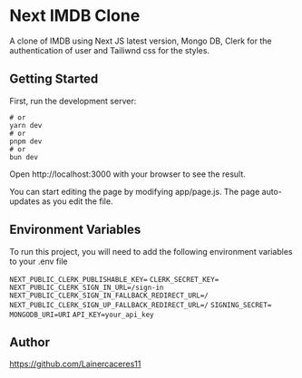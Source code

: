# Next IMDB Clone

A clone of IMDB using Next JS latest version, Mongo DB, Clerk for the authentication of user and Tailiwnd css for the styles.

## Getting Started

First, run the development server:

```npm run dev
# or
yarn dev
# or
pnpm dev
# or
bun dev
```

Open http://localhost:3000 with your browser to see the result.

You can start editing the page by modifying app/page.js. The page auto-updates as you edit the file.

## Environment Variables

To run this project, you will need to add the following environment variables to your .env file

`NEXT_PUBLIC_CLERK_PUBLISHABLE_KEY=`
`CLERK_SECRET_KEY=`
`NEXT_PUBLIC_CLERK_SIGN_IN_URL=/sign-in`
`NEXT_PUBLIC_CLERK_SIGN_IN_FALLBACK_REDIRECT_URL=/`
`NEXT_PUBLIC_CLERK_SIGN_UP_FALLBACK_REDIRECT_URL=/`
`SIGNING_SECRET=`
`MONGODB_URI=URI`
`API_KEY=your_api_key`

## Author

https://github.com/Lainercaceres11

